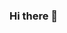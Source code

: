 ### Hi there 👋

<!--
**WaledGoba220/WaledGoba220** is a ✨ _special_ ✨ repository because its `README.md` (this file) appears on your GitHub profile.

Here are some ideas to get you started:
<h1>My Name is Waled Saied</h1>

-->
